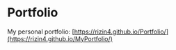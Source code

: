 # Portfolio
My personal portfolio:
 [https://rizin4.github.io/Portfolio/](https://rizin4.github.io/MyPortfolio/)
